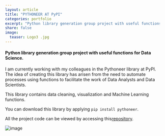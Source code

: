 ```yaml
---
layout: article
title: "PYTHONEER AT PyPI"
categories: portfolio
excerpt: "Python library generation group project with useful functions for Data Science"
share: false
image:
  teaser: Logo3 .jpg
---
```


<h4> Python library generation group project with useful functions for Data Science.</h4>

I am currently working with my colleagues in the Pythoneer library at PyPI. The idea of ​​creating this library has arisen from the need to automate processes using functions to facilitate the work of Data Analysts and Data Scientists.

This library contains data cleaning, visualization and Machine Learning functions.

You can download this library by applying `pip install pythoneer`.

All the project code can be viewed by accessing this[repository](https://github.com/Cristina-MG/lib_pythoneers).


![image](/Portfolio/images/Logo3.jpg)


